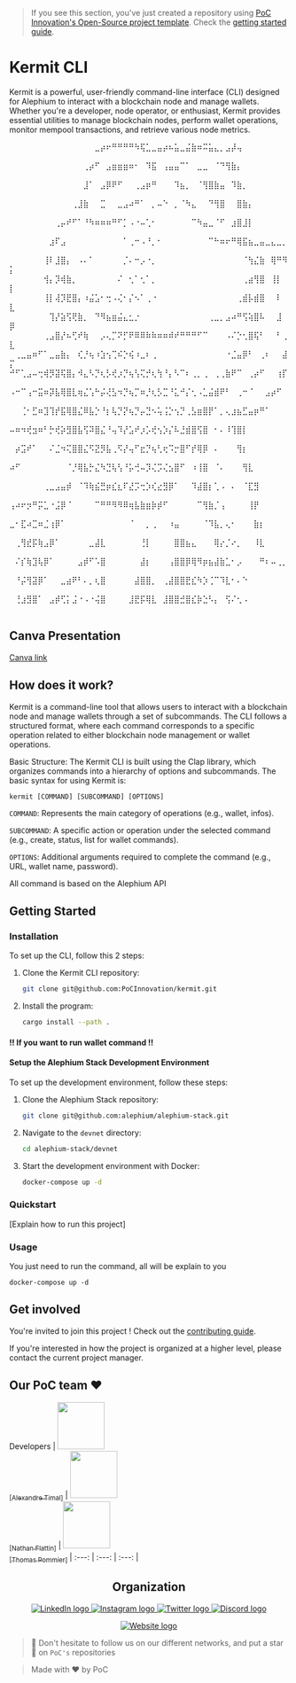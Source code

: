 > If you see this section, you've just created a repository using [PoC Innovation's Open-Source project template](https://github.com/PoCInnovation/open-source-project-template). Check the [getting started guide](./.github/getting-started.md).


# Kermit CLI

Kermit is a powerful, user-friendly command-line interface (CLI) designed for Alephium to interact with a blockchain node and manage wallets. Whether you're a developer, node operator, or enthusiast, Kermit provides essential utilities to manage blockchain nodes, perform wallet operations, monitor mempool transactions, and retrieve various node metrics.

⠀⠀⠀⠀⠀⠀⠀⠀⠀⠀⠀⠀⠀⠀⠀⣀⡴⠖⠛⠛⠛⠛⠳⢯⣁⣀⣤⡴⠦⣥⣀⣬⣷⠶⠭⣥⣄⡀⣠⡼⢤⠀⠀⠀⠀⠀⠀⠀⠀⠀
⠀⠀⠀⠀⠀⠀⠀⠀⠀⠀⠀⠀⠀⢀⡴⠋⠀⣠⣶⣶⣶⠶⠂⠀⠹⣯⠀⢠⣤⣤⠉⠁⠀⣀⣀⠀⠈⠙⢻⣷⡄⠀⠀⠀⠀⠀⠀⠀⠀⠀
⠀⠀⠀⠀⠀⠀⠀⠀⠀⠀⠀⠀⠀⣸⠁⠀⣠⡿⠟⠋⠀⠀⢀⣠⡶⠛⠀⠀⠀⠹⣦⡀⠀⠈⢻⣿⣷⣤⠀⠹⣷⡀⠀⠀⠀⠀⠀⠀⠀⠀
⠀⠀⠀⠀⠀⠀⠀⠀⠀⠀⠀⢀⣸⣷⠀⠀⣉⠀⠀⣀⣠⠴⠛⠁⠀⡀⠤⠑⠀⡀⠈⠳⣄⠀⠀⠙⢻⣿⠀⠀⣿⣷⡄⠀⠀⠀⠀⠀⠀⠀
⠀⠀⠀⠀⠀⠀⠀⠀⢀⡤⠞⠋⠁⠘⠳⠶⠶⠶⠛⠋⡁⠠⠐⠤⢁⠂⠀⠀⠀⠀⠀⠀⠉⠳⣤⣀⠈⠋⠀⣰⣿⣸⡇⠀⠀⠀⠀⠀⠀⠀
⠀⠀⠀⠀⠀⠀⠀⣰⠏⣠⠀⠀⠀⠀⠀⠀⠀⠀⠀⠀⠁⢀⠒⠠⠘⡀⠂⠀⠀⠀⠀⠀⠀⠀⠀⠉⠓⠶⠖⠛⢿⣯⣦⣀⣤⣀⣄⣀⡀⠀
⠀⠀⠀⠀⠀⠀⢸⠇⣸⣿⡄⠀⠠⠄⠁⠀⠀⠀⠀⠀⡈⠄⠒⡠⠐⡀⠀⠀⠀⠀⠀⠀⠀⠀⠀⠀⠀⠀⠀⠀⠀⠈⢳⣌⣷⠀⢿⠛⠻⡅
⠀⠀⠀⠀⠀⠀⢺⡄⡹⢾⣷⡀⠀⠀⠀⠀⠀⠀⠀⠌⠀⢂⠁⢂⠁⡀⠀⠀⠀⠀⠀⠀⠀⠀⠀⠀⠀⠀⠀⠀⠀⢀⣴⢻⣿⠀⢸⡇⠀⡇
⠀⠀⠀⠀⠀⠀⢸⡇⢼⡹⣟⣿⡄⠰⣬⣡⠂⢒⠠⢌⠂⡌⠢⠁⢀⠐⠀⠀⠀⠀⠀⠀⠀⠀⠀⠀⠀⠀⠀⠀⢀⣾⡧⣾⣿⠀⠀⠇⠀⣇
⠀⠀⠀⠀⠀⠀⠀⢹⡜⣵⢫⢟⣷⡀⠀⠙⠻⣦⣶⣬⣄⣂⡐⠀⠀⠀⠀⠀⠀⠀⠀⠀⠀⠀⠀⢀⣀⡀⣠⠴⠛⢫⢵⣿⠧⠀⠀⣸⠀⡿
⠀⠀⠀⠀⠀⠀⢀⣠⣿⡜⠦⢋⠞⢷⠀⠀⡠⢄⡉⠝⡋⠟⠿⠿⠷⠷⠶⠶⠾⠞⠛⠛⠛⠋⠉⠀⠀⠀⠠⠌⡑⢂⣿⢯⠃⠀⠀⠃⢀⣇
⠀⢀⣀⣤⠶⠋⠁⣀⣤⣷⡄⠀⢎⡘⢦⠰⣱⢢⢉⠮⡑⢮⠰⣀⠆⢀⠀⠀⠀⠀⠀⠀⠀⠀⠀⠀⠀⠀⠐⣈⣤⡿⠃⠀⢀⠆⠀⠀⣼⡍
⠚⠋⢁⣠⠤⢒⢾⡻⣽⢯⣿⡄⠺⣄⠣⡙⢆⡣⢞⡰⡙⢦⢣⢍⡚⢆⢳⠘⡄⠣⠉⠆⢀⡀⢀⠀⢀⢀⣷⠟⠉⠀⢀⡴⠋⠀⠀⢰⡏⠀
⠠⠒⠉⢠⠒⣭⠶⡽⣧⢿⣿⣇⢶⣌⢡⠓⡬⢜⣣⠲⡙⢦⡉⠶⡘⢆⡣⣉⠘⣅⠚⡌⢂⠠⣁⣬⣾⠟⠃⠀⢀⠒⠈⠀⠀⣠⡴⠋⠀⠀
⠀⠀⢈⠂⣋⠶⣹⢹⡞⣯⢿⣿⣌⠿⣧⡑⠘⡆⢧⡙⡝⢦⡙⡤⣙⠢⢥⢨⡑⢢⡙⢀⣣⣶⣿⡟⠁⡀⢄⣰⣦⣋⣤⡶⠛⠁⠀⠀⠀⠀
⠤⠶⠲⢞⣲⠶⠃⡓⢞⡵⣻⣿⣧⢫⠽⣿⣌⠘⢤⠹⡜⣡⠞⡰⡡⢞⢢⡱⡌⠧⣘⣾⣿⢫⣿⠀⠂⠄⠸⢹⣿⡇⠀⠀⠀⠀⠀⠀⠀⠀
⠀⡴⣩⠞⠁⠀⠀⠌⣈⠲⢍⣿⣿⣌⠫⣝⡻⣧⢀⠫⡜⢤⠋⣖⡙⢦⢃⢖⠩⡒⣿⠋⡞⢿⡿⠀⠄⠀⠀⠀⢻⡆⠀⠀⠀⠀⠀⠀⠀⠀
⠴⠋⠀⠀⠀⠀⠀⠀⠀⠀⠈⡘⢿⣧⡓⣌⠳⣙⢧⢣⠘⡥⢚⠤⡹⢌⡩⢌⣢⣿⠋⠀⠰⢸⣿⠀⠈⠄⠀⠀⠀⢻⣇⠀⠀⠀⠀⠀⠀⠀
⠀⠀⠀⠀⠀⠀⢀⣀⣠⣤⡾⠀⠈⠹⢷⣮⣛⡶⣎⣆⠏⣜⡩⢒⡱⢎⣔⣻⡿⠁⠀⠀⠹⣼⣿⡆⢁⠠⠀⠄⠀⠈⣏⣻⠀⠀⠀⠀⠀⠀
⢠⠴⠖⡲⠛⡭⣁⠐⣨⡿⠈⠀⠀⠀⠀⠉⠛⠛⠻⠻⠿⢶⣧⣷⣶⡷⡾⠋⠀⠀⠀⠀⠀⠉⢻⣷⡈⢠⠀⠀⠀⠀⢸⡟⠀⠀⠀⠀⠀⠀
⣀⠂⣏⠴⣉⠶⣈⢰⡿⠁⠀⠀⠀⠀⠀⠀⠀⠀⠀⠀⠀⠈⠀⠀⡀⢀⠀⠀⠰⣤⠀⠀⠀⠀⠈⠹⣧⡀⢄⠂⠀⠀⠀⣷⡆⠀⠀⠀⠀⠀
⠀⢀⢻⣞⡯⢷⣠⡿⠁⠀⠀⠀⠀⠀⣀⣼⣇⠀⠀⠀⠀⠀⠀⢘⡇⠀⠀⠀⠀⣿⣿⣦⣄⠀⠀⠀⢿⡔⡈⠔⡀⠀⠀⠸⣇⠀⠀⠀⠀⠀
⠀⠌⡎⢷⣹⢧⡿⠁⠀⠀⠀⠀⣠⡾⠋⠡⣿⠀⠀⠀⠀⠀⠀⣼⡆⠀⠀⠀⢠⣿⣿⡿⢿⠻⡶⣦⣼⣷⣁⠂⡠⠀⠀⠀⠛⠆⠤⢀⡀⠀
⠀⠘⡬⢻⣽⡿⠁⠀⠀⣀⣴⠟⠃⠄⡀⢆⣿⠀⠀⠀⠀⠀⣼⣿⣿⡀⠀⢀⣼⣿⣿⣟⣎⠳⡱⢈⠉⠹⣇⠂⠄⠑⠀⠀⠀⠀⠀⠀⠀⠀
⠀⢘⣰⣻⣿⠁⠀⣠⡾⢋⡅⣨⠐⠠⠐⢬⣿⠀⠀⠀⠀⣸⣟⡯⢿⣇⠀⣸⣿⣿⣚⣿⣎⡷⣑⠣⡄⠀⢫⠌⢂⠠⠀⠀⠀⠀⠀⠀⠀⠀

## Canva Presentation

[Canva link](https://www.canva.com/design/DAGdwyCR5m8/TQ8Al7K2aelqnAYpcZrqlA/view?utm_content=DAGdwyCR5m8&utm_campaign=designshare&utm_medium=link2&utm_source=uniquelinks&utlId=h2c34a26ee4)

## How does it work?

Kermit is a command-line tool that allows users to interact with a blockchain node and manage wallets through a set of subcommands. The CLI follows a structured format, where each command corresponds to a specific operation related to either blockchain node management or wallet operations.

Basic Structure:
The Kermit CLI is built using the Clap library, which organizes commands into a hierarchy of options and subcommands. The basic syntax for using Kermit is:


`kermit [COMMAND] [SUBCOMMAND] [OPTIONS]`

`COMMAND`: Represents the main category of operations (e.g., wallet, infos).

`SUBCOMMAND`: A specific action or operation under the selected command (e.g., create, status, list for wallet commands).

`OPTIONS`: Additional arguments required to complete the command (e.g., URL, wallet name, password).

All command is based on the Alephium API

## Getting Started

### Installation

To set up the CLI, follow this 2 steps:

1. Clone the Kermit CLI repository:

    ```bash
    git clone git@github.com:PoCInnovation/kermit.git
    ```

2. Install the program:

    ```bash
    cargo install --path .
    ```



#### !! If you want to run wallet command !!

#### Setup the Alephium Stack Development Environment

To set up the development environment, follow these steps:

1. Clone the Alephium Stack repository:

    ```bash
    git clone git@github.com:alephium/alephium-stack.git
    ```

2. Navigate to the `devnet` directory:

    ```bash
    cd alephium-stack/devnet
    ```

3. Start the development environment with Docker:

    ```bash
    docker-compose up -d
    ```


### Quickstart

[Explain how to run this project]

### Usage

You just need to run the command, all will be explain to you

    docker-compose up -d

## Get involved

You're invited to join this project ! Check out the [contributing guide](./CONTRIBUTING.md).

If you're interested in how the project is organized at a higher level, please contact the current project manager.

## Our PoC team ❤️

Developers
| [<img src="https://github.com/alexandreTimal.png?size=85" width=85><br><sub>[Alexandre Timal]</sub>](https://github.com/Nfire2103) | [<img src="https://github.com/Nfire2103.png?size=85" width=85><br><sub>[Nathan Flattin]</sub>](https://github.com/thomas-pommier-epi) | [<img src="https://github.com/thomas-pommier-epi.png?size=85" width=85><br><sub>[Thomas Pommier]</sub>](https://github.com/thomas-pommier-epi)
| :---: | :---: | :---: |

<h2 align=center>
Organization
</h2>

<p align='center'>
    <a href="https://www.linkedin.com/company/pocinnovation/mycompany/">
        <img src="https://img.shields.io/badge/LinkedIn-0077B5?style=for-the-badge&logo=linkedin&logoColor=white" alt="LinkedIn logo">
    </a>
    <a href="https://www.instagram.com/pocinnovation/">
        <img src="https://img.shields.io/badge/Instagram-E4405F?style=for-the-badge&logo=instagram&logoColor=white" alt="Instagram logo"
>
    </a>
    <a href="https://twitter.com/PoCInnovation">
        <img src="https://img.shields.io/badge/Twitter-1DA1F2?style=for-the-badge&logo=twitter&logoColor=white" alt="Twitter logo">
    </a>
    <a href="https://discord.com/invite/Yqq2ADGDS7">
        <img src="https://img.shields.io/badge/Discord-7289DA?style=for-the-badge&logo=discord&logoColor=white" alt="Discord logo">
    </a>
</p>
<p align=center>
    <a href="https://www.poc-innovation.fr/">
        <img src="https://img.shields.io/badge/WebSite-1a2b6d?style=for-the-badge&logo=GitHub Sponsors&logoColor=white" alt="Website logo">
    </a>
</p>

> 🚀 Don't hesitate to follow us on our different networks, and put a star 🌟 on `PoC's` repositories

> Made with ❤️ by PoC